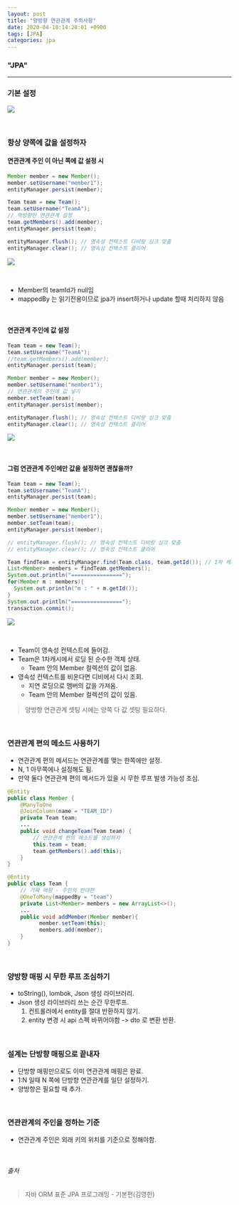 ```yaml
---
layout: post
title: "양방향 연관관계 주의사항"
date: 2020-04-18:14:28:01 +0900
tags: [JPA]
categories: jpa
---
```


### "JPA"

---

### 기본 설정

![](4.png)
<!-- more -->

<br>

### 항상 양쪽에 값을 설정하자 

#### 연관관계 주인 이 아닌 쪽에 값 설정 시

```java
Member member = new Member();
member.setUsername("member1");
entityManager.persist(member);

Team team = new Team();
team.setUsername("TeamA");
// 역방향만 연관관계 설정
team.getMembers().add(member);
entityManager.persist(team);

entityManager.flush(); // 영속성 컨텍스트 디비랑 싱크 맞춤
entityManager.clear(); // 영속성 컨텍스트 클리어
```

![](1.png)

<br>

- Member의 teamId가 null임
- mappedBy 는 읽기전용이므로 jpa가 insert하거나 update 할때 처리하지 않음

<br>

#### 연관관계 주인에 값 설정

```java
Team team = new Team();
team.setUsername("TeamA");
//team.getMembers().add(member);
entityManager.persist(team);

Member member = new Member();
member.setUsername("member1");
// 연관관계의 주인에 값 넣기
member.setTeam(team);
entityManager.persist(member);

entityManager.flush(); // 영속성 컨텍스트 디비랑 싱크 맞춤
entityManager.clear(); // 영속성 컨텍스트 클리어
```

![](2.png)

<br>

#### 그럼 연관관계 주인에만 값을 설정하면 괜찮을까?

```java
Team team = new Team();
team.setUsername("TeamA");
entityManager.persist(team);

Member member = new Member();
member.setUsername("member1");
member.setTeam(team);
entityManager.persist(member);

// entityManager.flush(); // 영속성 컨텍스트 디비랑 싱크 맞춤
// entityManager.clear(); // 영속성 컨텍스트 클리어

Team findTeam = entityManager.find(Team.class, team.getId()); // 1차 캐시 
List<Member> members = findTeam.getMembers();
System.out.println("================");
for(Member m : members){
  System.out.println("m : " + m.getId());
}
System.out.println("================");
transaction.commit();
```

![](3.png)

<br>

- Team이 영속성 컨텍스트에 들어감.
- Team은 1차캐시에서 로딩 된 순수한 객체 상태.
  - Team 안의 Member 컬렉션의 값이 없음.
- 영속성 컨텍스트를 비운다면 디비에서 다시 조회.
  - 지연 로딩으로 멤버의 값을 가져옴.
  - Team 안의 Member 컬렉션의 값이 있음.

> 양방향 연관관계 셋팅 시에는 양쪽 다 값 셋팅 필요하다.

<br>

### 연관관계 편의 메소드 사용하기

- 연관관계 편의 메서드는 연관관계를 맺는 한쪽에만 설정.
- N, 1 아무쪽에나 설정해도 됨.
- 만약 둘다 연관관계 편의 메서드가 있을 시 무한 루프 발생 가능성 조심.

```java
@Entity
public class Member {
    @ManyToOne
    @JoinColumn(name = "TEAM_ID")
    private Team team;
    ...
    public void changeTeam(Team team) {
        // 연관관계 편의 메소드를 생성하자
        this.team = team;
        team.getMembers().add(this);
    }
}

@Entity
public class Team {
    // 가짜 매핑 - 주인의 반대편
    @OneToMany(mappedBy = "team")
    private List<Member> members = new ArrayList<>();
    ...
    public void addMember(Member member){
          member.setTeam(this);
          members.add(member);
    }
}
```

<br>

### 양방향 매핑 시 무한 루프 조심하기

- toString(), lombok, Json 생성 라이브러리.
- Json 생성 라이브러리 쓰는 순간 무한루프.
  1. 컨트롤러에서 entity를 절대 반환하지 않기.
  2. entity 변경 시 api 스펙 바뀌어야함 -> dto 로 변환 반환.

<br>

### 설계는 단방향 매핑으로 끝내자

- 단방향 매핑만으로도 이미 연관관계 매핑은 완료.
- 1:N 일때 N 쪽에 단방향 연관관계를 일단 설정하기.
- 양방향은 필요할 때 추가.

<br>

### 연관관계의 주인을 정하는 기준

- 연관관계 주인은 외래 키의 위치를 기준으로 정해야함.

<br>

###### 출처
> 자바 ORM 표준 JPA 프로그래밍 - 기본편(김영한)